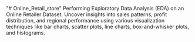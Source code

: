 "# Online_Retail_store" 
Performing Exploratory Data Analysis (EDA) on an Online Retailer Dataset. Uncover insights into sales patterns, profit distribution, and regional performance using various visualization techniques like bar charts, scatter plots, line charts, box-and-whisker plots, and histograms.

